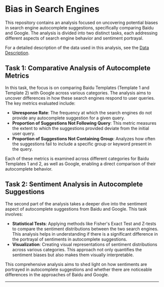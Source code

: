 # Bias in Search Engines

This repository contains an analysis focused on uncovering potential biases in search engine autocomplete suggestions, specifically comparing Baidu and Google. The analysis is divided into two distinct tasks, each addressing different aspects of search engine behavior and sentiment portrayal.

For a detailed description of the data used in this analysis, see the [Data Description](data/data_description.md).

## Task 1: Comparative Analysis of Autocomplete Metrics

In this task, the focus is on comparing Baidu Templates (Template 1 and Template 2) with Google across various categories. The analysis aims to uncover differences in how these search engines respond to user queries. The key metrics evaluated include:

- **Unresponse Rate**: The frequency at which the search engines do not provide any autocomplete suggestion for a given query.
- **Proportion of Suggestions Not Following Query**: This metric measures the extent to which the suggestions provided deviate from the initial user query.
- **Proportion of Suggestions Not Containing Group**: Analyzes how often the suggestions fail to include a specific group or keyword present in the query.

Each of these metrics is examined across different categories for Baidu Templates 1 and 2, as well as Google, enabling a direct comparison of their autocomplete behavior.

## Task 2: Sentiment Analysis in Autocomplete Suggestions

The second part of the analysis takes a deeper dive into the sentiment aspect of autocomplete suggestions from Baidu and Google. This task involves:

- **Statistical Tests**: Applying methods like Fisher's Exact Test and Z-tests to compare the sentiment distributions between the two search engines. This analysis helps in understanding if there is a significant difference in the portrayal of sentiments in autocomplete suggestions.
- **Visualization**: Creating visual representations of sentiment distributions across various categories. This approach not only quantifies the sentiment biases but also makes them visually interpretable.

This comprehensive analysis aims to shed light on how sentiments are portrayed in autocomplete suggestions and whether there are noticeable differences in the approaches of Baidu and Google.

---
